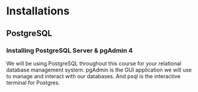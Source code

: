 # Installations

## PostgreSQL

### Installing PostgreSQL Server & pgAdmin 4

We will be using PostgreSQL throughout this course for your relational database management system. pgAdmin is the GUI application we will use to manage and interact with our databases. And psql is the interactive terminal for Postgres.

